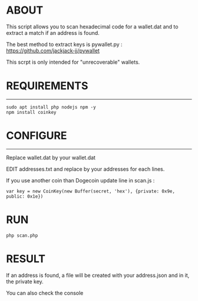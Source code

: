 # ABOUT
This script allows you to scan hexadecimal code for a wallet.dat and to extract a match if an address is found.

The best method to extract keys is pywallet.py : https://github.com/jackjack-jj/pywallet

This scrpt is only intended for "unrecoverable" wallets.

# REQUIREMENTS
---------------------
```
sudo apt install php nodejs npm -y
npm install coinkey
```

# CONFIGURE
---------------------
Replace wallet.dat by your wallet.dat

EDIT addresses.txt and replace by your addresses for each lines.

If you use another coin than Dogecoin update line in scan.js :
```
var key = new CoinKey(new Buffer(secret, 'hex'), {private: 0x9e, public: 0x1e})
```

# RUN
```
php scan.php
```

# RESULT
If an address is found, a file will be created with your address.json and in it, the private key.

You can also check the console

